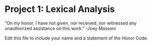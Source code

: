 # Project 1: Lexical Analysis

“On my honor, I have not given, nor received, nor witnessed any unauthorized assistance on this work.”
-Joey Massoni

Edit this file to include your name and a statement of the Honor Code.
